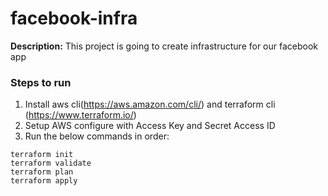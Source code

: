 # facebook-infra

**Description:** This project is going to create infrastructure for our facebook app

### Steps to run
1. Install aws cli(https://aws.amazon.com/cli/) and terraform cli (https://www.terraform.io/)
2. Setup AWS configure with Access Key and Secret Access ID
3. Run the below commands in order:

```
terraform init
terraform validate
terraform plan
terraform apply

```